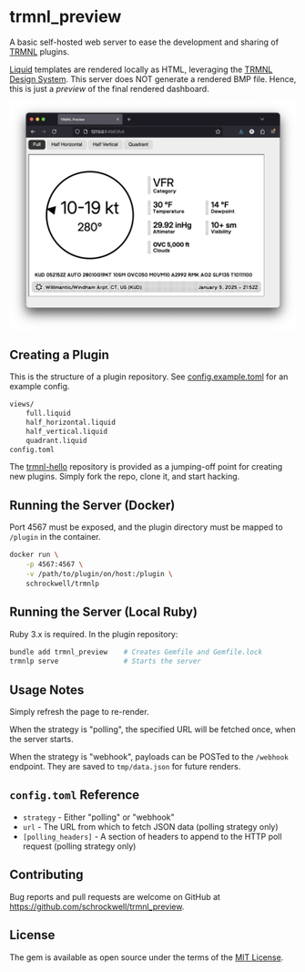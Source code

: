 # trmnl_preview

A basic self-hosted web server to ease the development and sharing of [TRMNL](https://usetrmnl.com/) plugins.

[Liquid](https://shopify.github.io/liquid/) templates are rendered locally as HTML, leveraging the [TRMNL Design System](https://usetrmnl.com/framework). This server does NOT generate a rendered BMP file. Hence, this is just a _preview_ of the final rendered dashboard.

![Screenshot](docs/preview.png)

## Creating a Plugin

This is the structure of a plugin repository. See [config.example.toml](config.example.toml) for an example config.

```
views/
    full.liquid
    half_horizontal.liquid
    half_vertical.liquid
    quadrant.liquid
config.toml
```

The [trmnl-hello](https://github.com/schrockwell/trmnl-hello) repository is provided as a jumping-off point for creating new plugins. Simply fork the repo, clone it, and start hacking.

## Running the Server (Docker)

Port 4567 must be exposed, and the plugin directory must be mapped to `/plugin` in the container.

```sh
docker run \
    -p 4567:4567 \
    -v /path/to/plugin/on/host:/plugin \
    schrockwell/trmnlp
```

## Running the Server (Local Ruby)

Ruby 3.x is required. In the plugin repository:

```sh
bundle add trmnl_preview    # Creates Gemfile and Gemfile.lock
trmnlp serve                # Starts the server
```

## Usage Notes

Simply refresh the page to re-render.

When the strategy is "polling", the specified URL will be fetched once, when the server starts.

When the strategy is "webhook", payloads can be POSTed to the `/webhook` endpoint. They are saved to `tmp/data.json` for future renders.

## `config.toml` Reference

- `strategy` - Either "polling" or "webhook"
- `url` - The URL from which to fetch JSON data (polling strategy only)
- `[polling_headers]` - A section of headers to append to the HTTP poll request (polling strategy only)

## Contributing

Bug reports and pull requests are welcome on GitHub at https://github.com/schrockwell/trmnl_preview.

## License

The gem is available as open source under the terms of the [MIT License](https://opensource.org/licenses/MIT).
